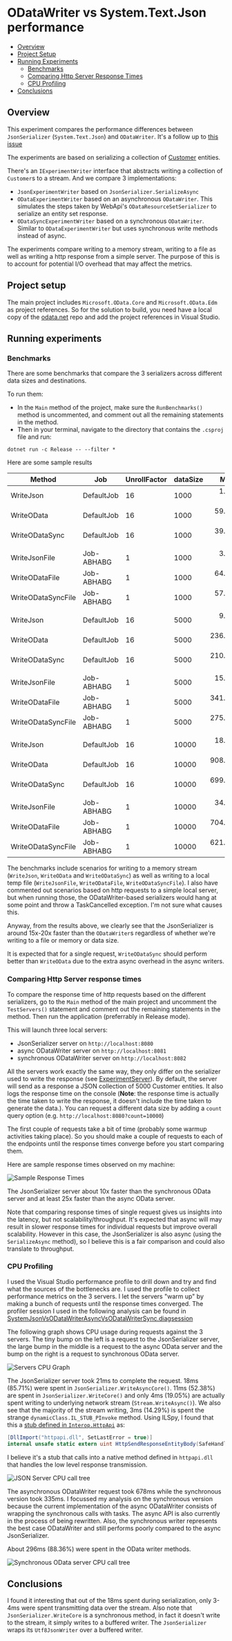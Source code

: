 # ODataWriter vs System.Text.Json performance

- [Overview](#overview)
- [Project Setup](#project-setup)
- [Running Experiments](#running-experiments)
  * [Benchmarks](#benchmarks)
  * [Comparing Http Server Response Times](#comparing-http-server-response-times)
  * [CPU Profiling](#cpu-profiling)
- [Conclusions](#conclusions)

## Overview

This experiment compares the performance differences between `JsonSerializer` (`System.Text.Json`) and `ODataWriter`. It's a follow up to [this issue](https://github.com/OData/WebApi/issues/2444)

The experiments are based on serializing a collection of [Customer](./ODataWriterVsSystemTextJson/ODataWriterVsSystemTextJson/DataModel.cs) entities.

There's an `IExperimentWriter` interface that abstracts writing a collection of `Customer`s to a stream. And we compare 3 implementations:
- `JsonExperimentWriter` based on `JsonSerializer.SerializeAsync`
- `ODataExperimentWriter` based on an asynchronous `ODataWriter`. This simulates the steps taken by WebApi's `ODataResourceSetSerializer` to serialize an entity set response.
- `ODataSyncExperimentWriter` based on a synchronous `ODataWriter`. Similar to `ODataExperimentWriter` but uses synchronous write methods instead of async.

The experiments compare writing to a memory stream, writing to a file as well as writing a http response from a simple server. The purpose of this is to account for potential I/O overhead that may affect the metrics.

## Project setup

The main project includes `Microsoft.OData.Core` and `Microsoft.OData.Edm` as project references. So for the solution to build, you need have a local copy of the [odata.net](https://github.com/OData/odata.net) repo and add the project references in Visual Studio.

## Running experiments

### Benchmarks

There are some benchmarks that compare the 3 serializers across different data sizes and destinations.

To run them: 
- In the `Main` method of the project, make sure the `RunBenchmarks()` method is
uncommented, and comment out all the remaining statements in the method.
- Then in your terminal, navigate to the directory that contains the `.csproj` file and run:

```
dotnet run -c Release -- --filter *
```

Here are some sample results

|             Method |        Job | UnrollFactor | dataSize |       Mean |       Error |      StdDev |     Median | Ratio | RatioSD |      Gen 0 |     Gen 1 |    Gen 2 |    Allocated |
|------------------- |----------- |------------- |--------- |-----------:|------------:|------------:|-----------:|------:|--------:|-----------:|----------:|---------:|-------------:|
|          WriteJson | DefaultJob |           16 |     1000 |   1.988 ms |   0.0302 ms |   0.0268 ms |   1.995 ms |  1.00 |    0.00 |   109.3750 |  109.3750 | 109.3750 |    525.52 KB |
|         WriteOData | DefaultJob |           16 |     1000 |  59.668 ms |   1.1631 ms |   1.6681 ms |  59.344 ms | 29.89 |    1.19 |  5000.0000 |         - |        - |  24490.41 KB |
|     WriteODataSync | DefaultJob |           16 |     1000 |  39.740 ms |   0.5698 ms |   0.4448 ms |  39.915 ms | 20.01 |    0.43 |  4923.0769 |  153.8462 |  76.9231 |  20595.88 KB |
|                    |            |              |          |            |             |             |            |       |         |            |           |          |              |
|      WriteJsonFile | Job-ABHABG |            1 |     1000 |   3.771 ms |   0.3180 ms |   0.8917 ms |   3.494 ms |     ? |       ? |          - |         - |        - |     98.05 KB |
|     WriteODataFile | Job-ABHABG |            1 |     1000 |  64.677 ms |   2.2464 ms |   6.5173 ms |  63.439 ms |     ? |       ? |  5000.0000 |         - |        - |  23937.82 KB |
| WriteODataSyncFile | Job-ABHABG |            1 |     1000 |  57.521 ms |   2.1010 ms |   6.0281 ms |  56.991 ms |     ? |       ? |  4000.0000 | 1000.0000 |        - |  20088.62 KB |
|                    |            |              |          |            |             |             |            |       |         |            |           |          |              |
|          WriteJson | DefaultJob |           16 |     5000 |   9.479 ms |   0.1632 ms |   0.1526 ms |   9.418 ms |  1.00 |    0.00 |   828.1250 |  718.7500 | 718.7500 |    4068.3 KB |
|         WriteOData | DefaultJob |           16 |     5000 | 236.482 ms |   3.0738 ms |   2.8753 ms | 236.680 ms | 24.95 |    0.48 | 28000.0000 | 1000.0000 |        - | 121955.65 KB |
|     WriteODataSync | DefaultJob |           16 |     5000 | 210.549 ms |   4.0937 ms |   4.0206 ms | 210.272 ms | 22.22 |    0.62 | 24000.0000 |         - |        - | 104437.29 KB |
|                    |            |              |          |            |             |             |            |       |         |            |           |          |              |
|      WriteJsonFile | Job-ABHABG |            1 |     5000 |  15.386 ms |   0.9091 ms |   2.6520 ms |  14.725 ms |     ? |       ? |          - |         - |        - |    410.66 KB |
|     WriteODataFile | Job-ABHABG |            1 |     5000 | 341.139 ms |  24.7906 ms |  69.9224 ms | 322.275 ms |     ? |       ? | 28000.0000 | 2000.0000 |        - | 119509.02 KB |
| WriteODataSyncFile | Job-ABHABG |            1 |     5000 | 275.562 ms |   8.6091 ms |  25.1130 ms | 275.487 ms |     ? |       ? | 24000.0000 | 1000.0000 |        - | 100345.96 KB |
|                    |            |              |          |            |             |             |            |       |         |            |           |          |              |
|          WriteJson | DefaultJob |           16 |    10000 |  18.647 ms |   0.2563 ms |   0.2398 ms |  18.706 ms |  1.00 |    0.00 |   937.5000 |  750.0000 | 750.0000 |      8149 KB |
|         WriteOData | DefaultJob |           16 |    10000 | 908.103 ms | 112.1642 ms | 330.7187 ms | 867.588 ms | 26.70 |    2.52 | 55000.0000 | 2000.0000 |        - | 243963.89 KB |
|     WriteODataSync | DefaultJob |           16 |    10000 | 699.142 ms |  31.6311 ms |  87.1212 ms | 690.979 ms | 37.54 |    2.97 | 49000.0000 |         - |        - | 208854.99 KB |
|                    |            |              |          |            |             |             |            |       |         |            |           |          |              |
|      WriteJsonFile | Job-ABHABG |            1 |    10000 |  34.629 ms |   1.6557 ms |   4.8558 ms |  32.933 ms |     ? |       ? |          - |         - |        - |    816.33 KB |
|     WriteODataFile | Job-ABHABG |            1 |    10000 | 704.676 ms |  39.3033 ms | 112.1344 ms | 673.265 ms |     ? |       ? | 55000.0000 | 2000.0000 |        - | 238992.23 KB |
| WriteODataSyncFile | Job-ABHABG |            1 |    10000 | 621.102 ms |  36.1759 ms | 105.5269 ms | 601.100 ms |     ? |       ? | 49000.0000 | 1000.0000 |        - | 200667.64 KB |


The benchmarks include scenarios for writing to a memory stream (`WriteJson`, `WriteOData` and `WriteODataSync`) as well as writing to a local temp file (`WriteJsonFile`, `WriteODataFile`, `WriteODataSyncFile`). I also have commented out scenarios based on http requests to a simple local server, but when running those, the ODataWriter-based serializers would hang at some point and throw a TaskCancelled exception. I'm not sure what causes this.

Anyway, from the results above, we clearly see that the JsonSerializer is around 15x-20x faster than the `ODataWriter`s regardless of whether we're writing to a file or memory or data size.

It is expected that for a single request, `WriteODataSync` should perform better than `WriteOData` due to the extra async overhead in the async writers.

### Comparing Http Server response times

To compare the response time of http requests based on the different serializers, go to the `Main` method of the main project and uncomment the `TestServers()` statement and comment out the remaining statements in the method. Then run the application (preferrably in Release mode).

This will launch three local servers:
- JsonSerializer server on `http://localhost:8080`
- async ODataWriter server on `http://localhost:8081`
- synchronous ODataWriter server on `http://localhost:8082`

All the servers work exactly the same way, they only differ on the serializer used to write the response (see [ExperimentServer](ODataWriterVsSystemTextJson/ODataWriterVsSystemTextJson/ExperimentServer.cs)). By default, the server will send as a response a JSON collection of 5000 Customer entities. It also logs the response time on the console (**Note**: the response time is actually the time taken to write the response, it doesn't include the time taken to generate the data.). You can request a different data size by adding a `count` query option (e.g. `http://localhost:8080?count=10000`)

The first couple of requests take a bit of time (probably some warmup activities taking place). So you should make a couple of requests to each of the endpoints until the response times converge before you start comparing them.

Here are sample response times observed on my machine:

![Sample Response Times](./SampleServerResponseTimes.png)

The JsonSerializer server about 10x faster than the synchronous OData server and at least 25x faster than the async OData server.

Note that comparing response times of single request gives us insights into the latency, but not scalability/throughput. It's expected that async will may result in slower response times for individual requests but improve overall scalability. However in this case, the JsonSerializer is also async (using the `SerializeAsync` method), so I believe this is a fair comparison and could also translate to throughput.

### CPU Profiling

I used the Visual Studio performance profile to drill down and try and find what the sources of the bottlenecks are. I used the profile to collect performance metrics on the 3 servers. I let the servers "warm up" by making a bunch of requests until the response times converged. The profiler session I used in the following analysis can be found in [SystemJsonVsODataWriterAsyncVsODataWriterSync.diagsession](SystemJsonVsODataWriterAsyncVsODataWriterSync.diagsession)

The following graph shows CPU usage during requests against the 3 servers. The tiny bump on the left is a request to the JsonSerializer server, the large bump in the middle is a request to the async OData server and the bump on the right is a request to synchronous OData server.

![Servers CPU Graph](./ServerCPUGraphs.png)

The JsonSerializer server took 21ms to complete the request. 18ms (85.71%) were spent in `JsonSerializer.WriteAsyncCore()`. 11ms (52.38%) are spent in `JsonSerializer.WriteCore()` and only 4ms (19.05%) are actually spent writing to underlying network stream (`Stream.WriteAsync()`). We also see that the majority of the stream writing, 3ms (14.29%) is spent the strange `dynamicClass.IL_STUB_PInvoke` method. Using ILSpy, I found that this a [stub defined in `Interop.HttpApi`](https://source.dot.net/#Microsoft.AspNetCore.Server.HttpSys/NativeInterop/HttpApi.cs,36) as:
```c#
[DllImport("httpapi.dll", SetLastError = true)]
internal unsafe static extern uint HttpSendResponseEntityBody(SafeHandle requestQueueHandle, ulong requestId, uint flags, ushort entityChunkCount, HTTP_DATA_CHUNK* pEntityChunks, uint* pBytesSent, Microsoft.Win32.SafeHandles.SafeLocalAllocHandle pRequestBuffer, uint requestBufferLength, NativeOverlapped* pOverlapped, void* pLogData);
```
I believe it's a stub that calls into a native method defined in `httpapi.dll` that handles the low level response transmission.


![JSON Server CPU call tree](./JsonServerCpuCallTree.png)

The asynchronous ODataWriter request took 678ms while the synchronous version took 335ms. I focussed my analysis on the synchronous version because the current implementation of the async ODataWriter consists of wrapping the synchronous calls with tasks. The async API is also currently in the process of being rewritten.  Also, the synchronous writer represents the best case ODataWriter and still performs poorly compared to the async JsonSerializer.

About 296ms (88.36%) were spent in the OData writer methods.

![Synchronous OData server CPU call tree](./ODataSyncServerCpuCallTree.png)

## Conclusions

I found it interesting that out of the 18ms spent during serialization, only 3-4ms were spent transmitting data over the stream. Also note that `JsonSerializer.WriteCore` is a synchronous method, in fact it doesn't write to the stream, it simply writes to a buffered writer. The `JsonSerializer` wraps its `Utf8JsonWriter` over a buffered writer.